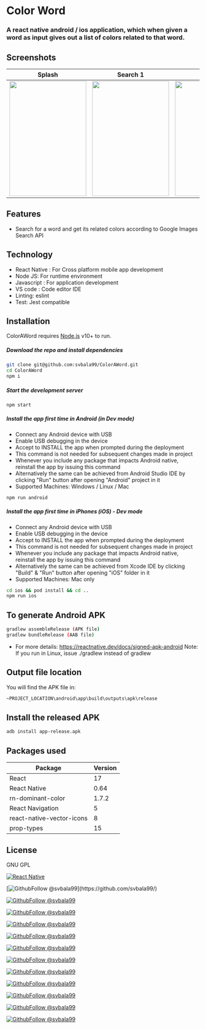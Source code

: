 # Color Word

### A react native android / ios application, which when given a word as input gives out a list of colors related to that word.

## Screenshots

| Splash |Search 1| Search 2| Colorlist Loading | Colorlist |
| -------| ------- | -------| ------- | --------|
|<img src="https://user-images.githubusercontent.com/49264038/116771525-d6628180-aa69-11eb-8c43-a189dc4333bd.jpg" width="200" height="300"/> | <img src="https://user-images.githubusercontent.com/49264038/116771524-d498be00-aa69-11eb-9c5b-7881e4e8bc06.jpg" width="200" height="300"/> | <img src="https://user-images.githubusercontent.com/49264038/116771528-d82c4500-aa69-11eb-9da8-675369db5746.jpg" width="200" height="300"/> |  <img src="https://user-images.githubusercontent.com/49264038/116771527-d793ae80-aa69-11eb-983f-1b63c026d332.jpg" width="200" height="300"/> |  <img src="https://user-images.githubusercontent.com/49264038/116771526-d6628180-aa69-11eb-968c-7f453af1d272.jpg" width="200" height="300"/>

## Features

- Search for a word and get its related colors according to Google Images Search API

## Technology

- React Native : For Cross platform mobile app development
- Node JS: For runtime environment
- Javascript : For application development
- VS code : Code editor IDE
- Linting: eslint
- Test: Jest compatible

## Installation

ColorAWord requires [Node.js](https://nodejs.org/) v10+ to run.

##### Download the repo and install dependencies

```sh
git clone git@github.com:svbala99/ColorAWord.git
cd ColorAWord
npm i
```

##### Start the development server

```sh
npm start
```

##### Install the app first time in Android (in Dev mode)

- Connect any Android device with USB
- Enable USB debugging in the device
- Accept to INSTALL the app when prompted during the deployment
- This command is not needed for subsequent changes made in project
- Whenever you include any package that impacts Android native, reinstall the app by issuing this command
- Alternatively the same can be achieved from Android Studio IDE by clicking "Run" button after opening "Android" project in it
- Supported Machines: Windows / Linux / Mac

```sh
npm run android
```

##### Install the app first time in iPhones (iOS) - Dev mode

- Connect any Android device with USB
- Enable USB debugging in the device
- Accept to INSTALL the app when prompted during the deployment
- This command is not needed for subsequent changes made in project
- Whenever you include any package that impacts Android native, reinstall the app by issuing this command
- Alternatively the same can be achieved from Xcode IDE by clicking "Build" & "Run" button after opening "iOS" folder in it
- Supported Machines: Mac only

```sh
cd ios && pod install && cd ..
npm run ios
```

## To generate Android APK

```bash
gradlew assembleRelease (APK file)
gradlew bundleRelease (AAB file)
```
- For more details: https://reactnative.dev/docs/signed-apk-android
Note: If you run in Linux, issue ./gradlew instead of gradlew

## Output file location

You will find the APK file in:

```bash
~PROJECT_LOCATION\android\app\build\outputs\apk\release
```

## Install the released APK

```bash
adb install app-release.apk
```

## Packages used

| Package                   | Version |
| ------------------------- | ------- |
| React                     | 17      |
| React Native              | 0.64    |
| rn-dominant-color         | 1.7.2   |
| React Navigation          | 5       |
| react-native-vector-icons | 8       |
| prop-types                | 15      |

## License

GNU GPL

[![React Native](https://reactnative.dev/img/oss_logo.png)](https://reactnative.dev/)

[![GithubFollow @svbala99](https://img.shields.io/github/last-commit/svbala99/ColorAWord?)](https://github.com/svbala99/)

[![GithubFollow @svbala99](https://img.shields.io/github/license/svbala99/ColorAWord?color=blue)](https://github.com/svbala99/)

[![GithubFollow @svbala99](https://img.shields.io/github/languages/count/svbala99/ColorAWord?color=orange)](https://github.com/svbala99/)

[![GithubFollow @svbala99](https://img.shields.io/github/languages/top/svbala99/ColorAWord?color=blueviolet)](https://github.com/svbala99/)

[![GithubFollow @svbala99](https://img.shields.io/github/search/svbala99/ColorAWord/master?color=lightgrey)](https://github.com/svbala99/)

[![GithubFollow @svbala99](https://img.shields.io/github/languages/code-size/svbala99/ColorAWord?color=pink)](https://github.com/svbala99/)

[![GithubFollow @svbala99](https://img.shields.io/github/repo-size/svbala99/ColorAWord)](https://github.com/svbala99/)

[![GithubFollow @svbala99](https://img.shields.io/github/issues/svbala99/ColorAWordo?color=%2362DBAE%20)](https://github.com/svbala99/)

[![GithubFollow @svbala99](https://img.shields.io/github/followers/svbala99?style=social)](https://github.com/svbala99/)

[![GithubFollow @svbala99](https://img.shields.io/github/commit-activity/m/svbala99/ColorAWord?color=%23DB62B2%20)](https://github.com/svbala99/)

[![GithubFollow @svbala99](https://img.shields.io/github/contributors/svbala99/ColorAWord)](https://github.com/svbala99/)

[![GithubFollow @svbala99](https://img.shields.io/date/1619222400)](https://github.com/svbala99/)
